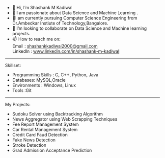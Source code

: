 - 👋 Hi, I’m Shashank M Kadiwal
- 👀 I am passionate about Data Science and  Machine Learning .
- 🌱I am currently pursuing Computer Science Engineering from Dr.Ambedkar Instiute of Technology,Bangalore. 
- 💞️ I’m looking to collaborate on Data Science and Machine learning projects.
- 📫 How to reach me on: <br>
Email : shashankkadiwal2000@gmail.com <br>
LinkedIn : www.linkedin.com/in/shashank-m-kadiwal 
<hr>
Skillset:

- Programming Skills : C, C++, Python, Java <br>
- Databases: MySQL,Oracle <br>
- Environments : Windows, Linux <br>
- Tools :Git
<hr> 
My Projects: 

- Sudoku Solver using Backtracking Algorithm
- News Aggregator using Web Scrapping Techniques
- Fee Report Management System
- Car Rental Management System
- Credit Card Faud Detection 
- Fake News Detection
- Stroke Detection
- Grad Admission Acceptance Prediction

<!---
Shashank0510/Shashank0510 is a ✨ special ✨ repository because its `README.md` (this file) appears on your GitHub profile.
You can click the Preview link to take a look at your changes.
--->
